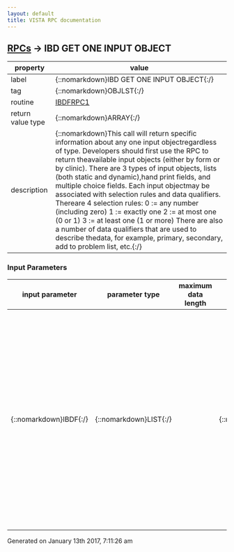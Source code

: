 ```yaml
---
layout: default
title: VISTA RPC documentation
---
```




## [RPCs](TableOfContent.md) &#8594; IBD GET ONE INPUT OBJECT 

 property | value 
--- | --- 
 label | {::nomarkdown}IBD GET ONE INPUT OBJECT{:/}
 tag | {::nomarkdown}OBJLST{:/}
 routine | [IBDFRPC1](http://code.osehra.org/dox/Routine_IBDFRPC1_source.html)
 return value type | {::nomarkdown}ARRAY{:/}
 description | {::nomarkdown}This call will return specific information about any one input objectregardless of type.  Developers should first use the RPC to return theavailable input objects (either by form or by clinic).   There are 3 types of input objects, lists (both static and dynamic),hand print fields, and multiple choice fields.  Each input objectmay be associated with selection rules and data qualifiers.  Thereare 4 selection rules:    0 := any number (including zero)   1 := exactly one   2 := at most one (0 or 1)   3 := at least one (1 or more) There are also a number of data qualifiers that are used to describe thedata, for example, primary, secondary, add to problem list, etc.{:/}

### Input Parameters

| input parameter | parameter type | maximum data length | required | description | 
| --- | --- | --- | --- | --- | 
| {::nomarkdown}IBDF{:/} | {::nomarkdown}LIST{:/} |  | {::nomarkdown}true{:/} | {::nomarkdown}The following variables are required:   IBDF(\PI\)     := pointer to the package interface file   IBDF(\IEN\)    := pointer to the input object (file depends on type)   IBDF(\CLINIC\) := pointer to the hospital location file (required only                     to return provider lists)   IBDF(\DFN\)    := pointer to patient file (required only for patient                     specific dynamic lists such as patient active problems)All are returned by one of the available rpc's in aics.{:/} | 




 Generated on January 13th 2017, 7:11:26 am